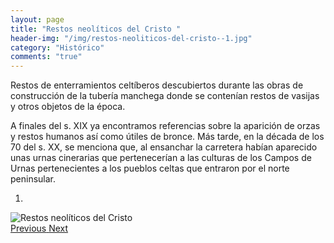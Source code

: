 ```yaml
---
layout: page
title: "Restos neolíticos del Cristo "
header-img: "/img/restos-neoliticos-del-cristo--1.jpg"
category: "Histórico"
comments: "true"
---
```



Restos de enterramientos celtíberos descubiertos durante las obras de construcción de la tubería manchega donde se contenían restos de vasijas y otros objetos de la época. 

A finales del s. XIX ya encontramos referencias sobre la aparición de orzas y restos humanos así como útiles de bronce. Más tarde, en la década de los 70 del s. XX, se menciona que, al ensanchar la carretera habían aparecido unas urnas cinerarias que pertenecerían a las culturas de los Campos de Urnas pertenecientes a los pueblos celtas que entraron por el norte peninsular.



<div id="myCarousel" class="carousel slide" data-ride="carousel">
  <!-- Indicators -->
  <ol class="carousel-indicators">
    <li data-target="#myCarousel" data-slide-to="0" class="active"></li>
  </ol>
  <!-- Wrapper for slides -->
  <div class="carousel-inner" role="listbox">
    <div class="item active">
      <img src="{{ site.github.url }}/img/restos-neoliticos-del-cristo--1.jpg" alt="Restos neolíticos del Cristo ">
    </div>
  <!-- Left and right controls -->
  <a class="left carousel-control" href="#myCarousel" role="button" data-slide="prev">
    <span class="glyphicon glyphicon-chevron-left" aria-hidden="true"></span>
    <span class="sr-only">Previous</span>
  </a>
  <a class="right carousel-control" href="#myCarousel" role="button" data-slide="next">
    <span class="glyphicon glyphicon-chevron-right" aria-hidden="true"></span>
    <span class="sr-only">Next</span>
  </a>
</div>


